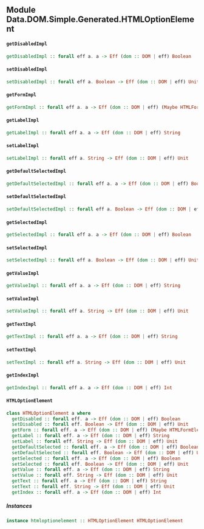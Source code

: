 ## Module Data.DOM.Simple.Generated.HTMLOptionElement

#### `getDisabledImpl`

``` purescript
getDisabledImpl :: forall eff a. a -> Eff (dom :: DOM | eff) Boolean
```

#### `setDisabledImpl`

``` purescript
setDisabledImpl :: forall eff a. Boolean -> Eff (dom :: DOM | eff) Unit
```

#### `getFormImpl`

``` purescript
getFormImpl :: forall eff a. a -> Eff (dom :: DOM | eff) (Maybe HTMLFormElement)
```

#### `getLabelImpl`

``` purescript
getLabelImpl :: forall eff a. a -> Eff (dom :: DOM | eff) String
```

#### `setLabelImpl`

``` purescript
setLabelImpl :: forall eff a. String -> Eff (dom :: DOM | eff) Unit
```

#### `getDefaultSelectedImpl`

``` purescript
getDefaultSelectedImpl :: forall eff a. a -> Eff (dom :: DOM | eff) Boolean
```

#### `setDefaultSelectedImpl`

``` purescript
setDefaultSelectedImpl :: forall eff a. Boolean -> Eff (dom :: DOM | eff) Unit
```

#### `getSelectedImpl`

``` purescript
getSelectedImpl :: forall eff a. a -> Eff (dom :: DOM | eff) Boolean
```

#### `setSelectedImpl`

``` purescript
setSelectedImpl :: forall eff a. Boolean -> Eff (dom :: DOM | eff) Unit
```

#### `getValueImpl`

``` purescript
getValueImpl :: forall eff a. a -> Eff (dom :: DOM | eff) String
```

#### `setValueImpl`

``` purescript
setValueImpl :: forall eff a. String -> Eff (dom :: DOM | eff) Unit
```

#### `getTextImpl`

``` purescript
getTextImpl :: forall eff a. a -> Eff (dom :: DOM | eff) String
```

#### `setTextImpl`

``` purescript
setTextImpl :: forall eff a. String -> Eff (dom :: DOM | eff) Unit
```

#### `getIndexImpl`

``` purescript
getIndexImpl :: forall eff a. a -> Eff (dom :: DOM | eff) Int
```

#### `HTMLOptionElement`

``` purescript
class HTMLOptionElement a where
  getDisabled :: forall eff. a -> Eff (dom :: DOM | eff) Boolean
  setDisabled :: forall eff. Boolean -> Eff (dom :: DOM | eff) Unit
  getForm :: forall eff. a -> Eff (dom :: DOM | eff) (Maybe HTMLFormElement)
  getLabel :: forall eff. a -> Eff (dom :: DOM | eff) String
  setLabel :: forall eff. String -> Eff (dom :: DOM | eff) Unit
  getDefaultSelected :: forall eff. a -> Eff (dom :: DOM | eff) Boolean
  setDefaultSelected :: forall eff. Boolean -> Eff (dom :: DOM | eff) Unit
  getSelected :: forall eff. a -> Eff (dom :: DOM | eff) Boolean
  setSelected :: forall eff. Boolean -> Eff (dom :: DOM | eff) Unit
  getValue :: forall eff. a -> Eff (dom :: DOM | eff) String
  setValue :: forall eff. String -> Eff (dom :: DOM | eff) Unit
  getText :: forall eff. a -> Eff (dom :: DOM | eff) String
  setText :: forall eff. String -> Eff (dom :: DOM | eff) Unit
  getIndex :: forall eff. a -> Eff (dom :: DOM | eff) Int
```

##### Instances
``` purescript
instance htmloptionelement :: HTMLOptionElement HTMLOptionElement
```


